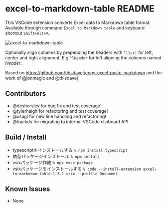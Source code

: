# excel-to-markdown-table README

This VSCode extension converts Excel data to Markdown table format. Available through command `Excel to Markdown table` and keyboard shortcut `Shift+Alt+V`.

![excel-to-markdown-table](https://user-images.githubusercontent.com/1297882/35767301-2fd0c490-08ea-11e8-89d7-933238fed3f2.gif)

Optionally align columns by prepending the headers with `^[lcr]` for left, center and right alignment. E.g `^lHeader` for left aligning the columns named *Header*.

Based on https://github.com/thisdavej/copy-excel-paste-markdown and the work of @jonmagic and @thisdavej

## Contributors
* @deshorsley for bug fix and test coverage!
* @tylerhaigh for refactoring and test coverage!
* @usagi for new line handling and refactoring!
* @trackds for migrating to internal VSCode clipboard API


## Build / Install
- typescriptをインストールする
    `% npm install typescript`
- 依存パッケージインストール
    `% npm install`
- vsixパッケージ作成
    `% npx vsce package`
- vsixパッケージをインストールする
    `% code --install-extension excel-to-markdown-table-1.3.1.vsix --profile Document`

## Known Issues
* None
